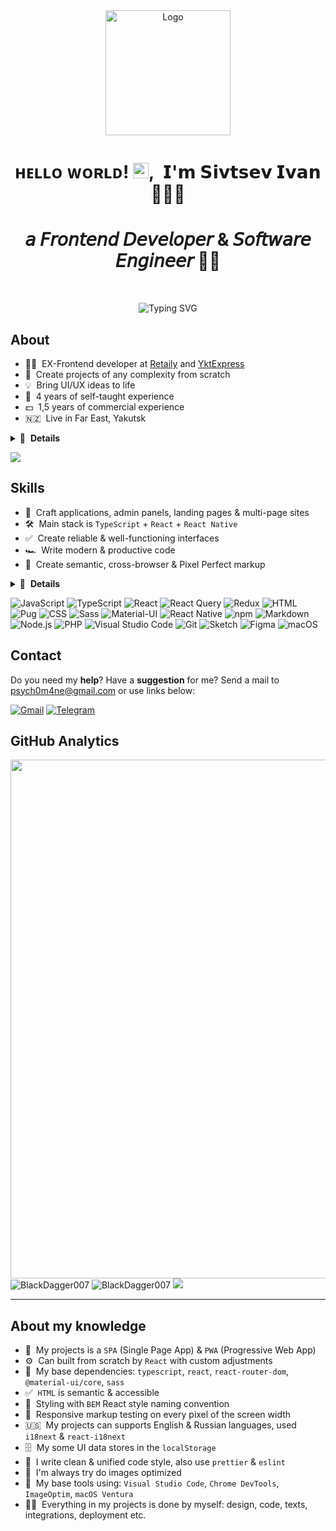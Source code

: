<div align="center">
  <a href="https://react.dev/" rel="noopener" target="_blank">
    <img width="200" src="https://global-uploads.webflow.com/618fa90c201104b94458e1fb/6299f18349b8304b2427860a_FP0RnJQZi0ZELYsIYPD8LGQ32iywLflse728ZTmTapBqwFUao__86XpjAZGKUbHUIDQjXZ4OrPuBr1zgf0wk_Kef539Ki1GFWnT9K3qCnz0T5z0IYtp4rX-ZxBu7A09Gwg2-gLu9EcXJF6YzSQ.gif" alt="Logo" />
  </a>
</div>

<h1 align="center">ʜᴇʟʟᴏ ᴡᴏʀʟᴅ! <img src="https://media.giphy.com/media/hvRJCLFzcasrR4ia7z/giphy.gif" width="25px">,&nbsp; 𝗜'𝗺 𝗦𝗶𝘃𝘁𝘀𝗲𝘃 𝗜𝘃𝗮𝗻 🙋🏻‍♂️</h1>

<h1 align="center">𝘢 𝘍𝘳𝘰𝘯𝘵𝘦𝘯𝘥 𝘋𝘦𝘷𝘦𝘭𝘰𝘱𝘦𝘳 & 𝘚𝘰𝘧𝘵𝘸𝘢𝘳𝘦 𝘌𝘯𝘨𝘪𝘯𝘦𝘦𝘳 👨‍💻</h1>

&nbsp;
<p align="center"><img src="https://readme-typing-svg.herokuapp.com?font=Fira+Code&size=28&pause=1000&width=435&lines=Welcome+to+my+GitHub+page!" alt="Typing SVG" /></p>

## About

- 👨‍🏫 &nbsp;EX-Frontend developer at [Retaily](https://retaily.online/) and [YktExpress](https://yktexpress.ru/)
- 🚀 &nbsp;Create projects of any complexity from scratch
- 💡 &nbsp;Bring UI/UX ideas to life
- 💼 &nbsp;4 years of self-taught experience
- 💵 &nbsp;1,5 years of commercial experience
- 🇳🇿 &nbsp;Live in Far East, Yakutsk

<details>
  <summary>🔽 &nbsp;<strong>Details</strong></summary>

- 👔 &nbsp;Organized & standalone
- 🤓 &nbsp;Love to code
- 🌱 &nbsp;Constantly learning
- 📐 &nbsp;Prone to perfectionism
- 🏃‍♂️ &nbsp;Sports lover
- ⛰ &nbsp;Traveler
- ☕️ &nbsp;Tea lover

</details>

[![](https://img.shields.io/badge/-@H3XG0D-%23181717?style=flat-square&logo=github)](https://github.com/h3xg0d)

## Skills

- 👾 &nbsp;Craft applications, admin panels, landing pages & multi-page sites
- 🛠 &nbsp;Main stack is `TypeScript` + `React` + `React Native`
- ✅ &nbsp;Create reliable & well-functioning interfaces
- 🏎 &nbsp;Write modern & productive code
- 🎨 &nbsp;Create semantic, cross-browser & Pixel Perfect markup

<details>
  <summary>🔽 &nbsp;<strong>Details</strong></summary>

- 🧠 &nbsp;Choose a simple way to solve the problem
- 🧩 &nbsp;Use a lot of patterns & techniques
- 🧱 &nbsp;Build a modular & optimal project architecture
- 🔧 &nbsp;Use modern frameworks, libraries, and tools
- 📱 &nbsp;Implement responsive interface & animations
- 🧹 &nbsp;Follow a consistent code style
- 🔬 &nbsp;Refactor, optimize & test
- 📒 &nbsp;Plan, decompose & document
- 🐣 &nbsp;Make code reviews & teach

</details>

![JavaScript](https://img.shields.io/badge/-JavaScript-282828?logo=javascript&logoColor=f7df1e)
![TypeScript](https://img.shields.io/badge/-TypeScript-282828?logo=typescript&logoColor=3178c6)
![React](https://img.shields.io/badge/-React-282828?logo=react&logoColor=61dafb)
![React Query](https://img.shields.io/badge/-React_Query-282828?logo=reactquery&logoColor=ff4154)
![Redux](https://img.shields.io/badge/-Redux-282828?logo=redux&logoColor=764abc)
![HTML](https://img.shields.io/badge/-HTML-282828?logo=html5&logoColor=e34f26)
![Pug](https://img.shields.io/badge/-Pug-282828?logo=pug&logoColor=a86454)
![CSS](https://img.shields.io/badge/-CSS-282828?logo=css3&logoColor=1572b6)
![Sass](https://img.shields.io/badge/-Sass-282828?logo=sass&logoColor=cc6699)
![Material-UI](https://img.shields.io/badge/-Material_UI-282828?logo=MUI&logoColor=0081cb)
![React Native](https://img.shields.io/badge/-React_Native-282828?logo=react&logoColor=61dafb)
![npm](https://img.shields.io/badge/-npm-282828?logo=npm&logoColor=cc0100)
![Markdown](https://img.shields.io/badge/-Markdown-282828?logo=markdown&logoColor=white)
![Node.js](https://img.shields.io/badge/-Node.js-282828?logo=node.js&logoColor=339933)
![PHP](https://img.shields.io/badge/-PHP-282828?logo=php&logoColor=777bb4)
![Visual Studio Code](https://img.shields.io/badge/-Visual_Studio_Code-282828?logo=visual-studio-code&logoColor=007acc)
![Git](https://img.shields.io/badge/-Git-282828?logo=git&logoColor=f05032)
![Sketch](https://img.shields.io/badge/-Sketch-282828?logo=sketch&logoColor=f7b500)
![Figma](https://img.shields.io/badge/-Figma-282828?logo=figma&logoColor=f24e1e)
![macOS](https://img.shields.io/badge/-macOS-282828?logo=macos&logoColor=white)

## Contact

Do you need my **help**? Have a **suggestion** for me? Send a mail to psych0m4ne@gmail.com or use links below:

[<img src="https://img.shields.io/badge/-Gmail-ea4335?logo=gmail&logoColor=white" alt="Gmail" />](mailto:psych0m4net@gmail.com)
[<img src="https://img.shields.io/badge/-Telegram-26a5e4?logo=telegram&logoColor=white" alt="Telegram" />](https://t.me/PSYCH0M4NE)

## GitHub Analytics

<img width="830" src="https://github-readme-activity-graph.vercel.app/graph?username=h3xg0d&bg_color=21232a&color=a8eeff&line=61dafb&point=f0fcff&area=true&hide_border=false" />

<img src="https://github-readme-stats.vercel.app/api/top-langs?username=h3xg0d&layout=compact&include_all_commits=true&count_private=true&show_icons=true&line_height=20&title_color=7A7ADB&icon_color=2234AE&text_color=D3D3D3&bg_color=0,000000,130F40" alt="BlackDagger007" />

<img src="https://github-readme-stats.vercel.app/api?username=h3xg0d&show_icons=true&line_height=20&title_color=7A7ADB&icon_color=2234AE&text_color=D3D3D3&bg_color=0,000000,130F40&include_all_commits=true&count_private=true" alt="BlackDagger007" />

<img src="https://github-readme-streak-stats.herokuapp.com/?user=h3xg0d&border=D3D3D3&sideNums=7A7ADB&background=130F40&stroke=6842DB&currStreakNum=7A7ADB&ring=5B3CDD&fire=D3D351&currStreakLabel=D3D3D3&sideLabels=D3D3D3&dates=A3A3A3" />

---

## About my knowledge

- 🚀 &nbsp;My projects is a `SPA` (Single Page App) & `PWA` (Progressive Web App)
- ⚙️ &nbsp;Can built from scratch by `React` with custom adjustments
- 🔧 &nbsp;My base dependencies: `typescript`, `react`, `react-router-dom`, `@material-ui/core`, `sass`
- ✅ &nbsp;`HTML` is semantic & accessible
- 🎨 &nbsp;Styling with `BEM` React style naming convention
- 📱 &nbsp;Responsive markup testing on every pixel of the screen width
- 🇺🇸 &nbsp;My projects can supports English & Russian languages, used `i18next` & `react-i18next`
- 🗄 &nbsp;My some UI data stores in the `localStorage`
- 🧹 &nbsp;I write clean & unified code style, also use `prettier` & `eslint`
- 🌄 &nbsp;I'm always try do images optimized 
- 🔨 &nbsp;My base tools using: `Visual Studio Code`, `Chrome DevTools`, `ImageOptim`, `macOS Ventura`
- 💪🏻 &nbsp;Everything in my projects is done by myself: design, code, texts, integrations, deployment etc.

[vk]: https://vk.com/zachem_tebe_moy_id_chel
